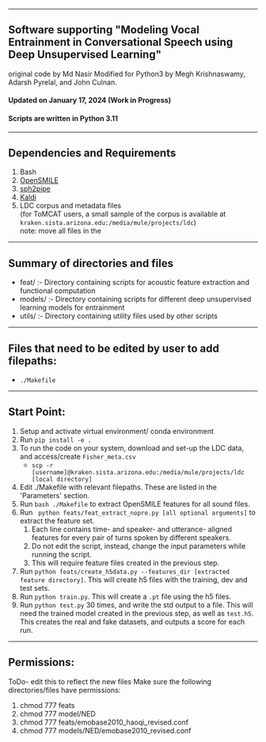 ------------------------------------------------------------------------------------------
Software supporting "Modeling Vocal Entrainment in Conversational Speech using Deep Unsupervised Learning"
------------------------------------------------------------------------------------------

original code by Md Nasir 
Modified for Python3 by Megh Krishnaswamy, Adarsh Pyrelal, and John Culnan.


#### Updated on January 17, 2024 (Work in Progress)

#### Scripts are written in Python 3.11


------------
Dependencies and Requirements
------------
1. Bash
2. [OpenSMILE](https://github.com/audeering/opensmile)
3. [sph2pipe](https://github.com/burrmill/sph2pipe)
5. [Kaldi](https://kaldi-asr.org)
4. LDC corpus and metadata files <br>(for ToMCAT users, a small sample of the corpus is available at `kraken.sista.arizona.edu:/media/mule/projects/ldc`)
<br> note: move all files in the

------------------------
Summary of directories and files
--------------------------------

- feat/ :- Directory containing scripts for acoustic feature extraction and functional computation
- models/ :- Directory containing scripts for different deep unsupervised learning models for entrainment
- utils/ :- Directory containing utility files used by other scripts

------------------------
Files that need to be edited by user to add filepaths:
------------------------

- `./Makefile`

------------------------
Start Point:
------------------------
1. Setup and activate virtual environment/ conda environment
2. Run `pip install -e .`
3. To run the code on your system, download and set-up the LDC data, and access/create `Fisher_meta.csv`
    -   `scp -r [username]@kraken.sista.arizona.edu:/media/mule/projects/ldc [local directory]`
3. Edit ./Makefile with relevant filepaths. These are listed in the 'Parameters' section.
4. Run `bash ./Makefile` to extract OpenSMILE features for all sound files.
5. Run ` python feats/feat_extract_nopre.py [all optional arguments]` to extract the feature set.
    1. Each line contains time- and speaker- and utterance- aligned features for every pair of turns spoken by different speakers.
    2. Do not edit the script, instead, change the input parameters while running the script.
    3. This will require feature files created in the previous step.
6. Run `python feats/create_h5data.py --features_dir [extracted feature directory]`. This will create h5 files with the training, dev and test sets.
7. Run `python train.py`. This will create a `.pt` file using the h5 files.
8. Run `python test.py` 30 times, and write the std output to a file. This will need the trained model created in the previous step, as well as `test.h5`. This creates the real and fake datasets, and outputs a score for each run.

------------------------
Permissions:
------------------------
ToDo- edit this to reflect the new files
Make sure the following directories/files have permissions:
1. chmod 777 feats
2. chmod 777 model/NED
3. chmod 777 feats/emobase2010_haoqi_revised.conf
4. chmod 777 models/NED/emobase2010_revised.conf
